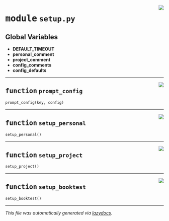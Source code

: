 <!-- markdownlint-disable -->

<a href="../booktest/setup.py#L0"><img align="right" style="float:right;" src="https://img.shields.io/badge/-source-cccccc?style=flat-square"></a>

# <kbd>module</kbd> `setup.py`




**Global Variables**
---------------
- **DEFAULT_TIMEOUT**
- **personal_comment**
- **project_comment**
- **config_comments**
- **config_defaults**

---

<a href="../booktest/setup.py#L108"><img align="right" style="float:right;" src="https://img.shields.io/badge/-source-cccccc?style=flat-square"></a>

## <kbd>function</kbd> `prompt_config`

```python
prompt_config(key, config)
```






---

<a href="../booktest/setup.py#L126"><img align="right" style="float:right;" src="https://img.shields.io/badge/-source-cccccc?style=flat-square"></a>

## <kbd>function</kbd> `setup_personal`

```python
setup_personal()
```






---

<a href="../booktest/setup.py#L154"><img align="right" style="float:right;" src="https://img.shields.io/badge/-source-cccccc?style=flat-square"></a>

## <kbd>function</kbd> `setup_project`

```python
setup_project()
```






---

<a href="../booktest/setup.py#L179"><img align="right" style="float:right;" src="https://img.shields.io/badge/-source-cccccc?style=flat-square"></a>

## <kbd>function</kbd> `setup_booktest`

```python
setup_booktest()
```








---

_This file was automatically generated via [lazydocs](https://github.com/ml-tooling/lazydocs)._
